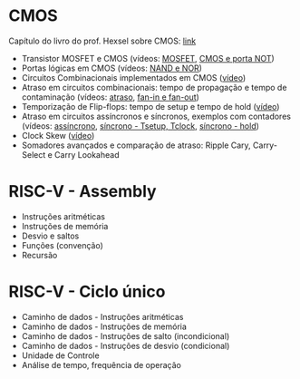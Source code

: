 # CMOS
Capítulo do livro do prof. Hexsel sobre CMOS: [link](https://www.inf.ufpr.br/roberto/ci068/cmos.pdf)

- Transistor MOSFET e CMOS (vídeos: [MOSFET](https://www.youtube.com/watch?v=2melpVNjecI), [CMOS e porta NOT](https://www.youtube.com/watch?v=rQN0KVdicDU))
- Portas lógicas em CMOS (vídeos: [NAND e NOR](https://www.youtube.com/watch?v=DIXG1w0wDdo))
- Circuitos Combinacionais implementados em CMOS ([vídeo](https://www.youtube.com/watch?v=HCL5EJKNGE4))
- Atraso em circuitos combinacionais: tempo de propagação e tempo de contaminação (vídeos: [atraso](https://www.youtube.com/watch?v=NQ_aJUZoCbw), [fan-in e fan-out](https://www.youtube.com/watch?v=-sSlcbKJTHU))
- Temporização de Flip-flops: tempo de setup e tempo de hold ([vídeo](https://www.youtube.com/watch?v=HE1eBycOvYs))
- Atraso em circuitos assíncronos e síncronos, exemplos com contadores (vídeos: [assíncrono](https://www.youtube.com/watch?v=TfWkMamcNgs), [síncrono - Tsetup, Tclock](https://www.youtube.com/watch?v=aAkx7GS_-I0), [síncrono - hold](https://www.youtube.com/watch?v=WffzNywIeGM))
- Clock Skew ([vídeo](https://www.youtube.com/watch?v=CeGqD_Yl074))
- Somadores avançados e comparação de atraso: Ripple Cary, Carry-Select e Carry Lookahead 

# RISC-V - Assembly
- Instruções aritméticas
- Instruções de memória
- Desvio e saltos
- Funções (convenção)
- Recursão

# RISC-V - Ciclo único
- Caminho de dados - Instruções aritméticas
- Caminho de dados - Instruções de memória
- Caminho de dados - Instruções de salto (incondicional)
- Caminho de dados - Instruções de desvio (condicional)
- Unidade de Controle
- Análise de tempo, frequência de operação

